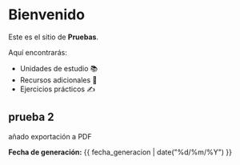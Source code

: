 # Bienvenido

Este es el sitio de **Pruebas**.

Aquí encontrarás:
- Unidades de estudio 📚
- Recursos adicionales 🔗
- Ejercicios prácticos ✍️

## prueba 2
añado exportación a PDF

**Fecha de generación:** {{ fecha_generacion | date("%d/%m/%Y") }}
